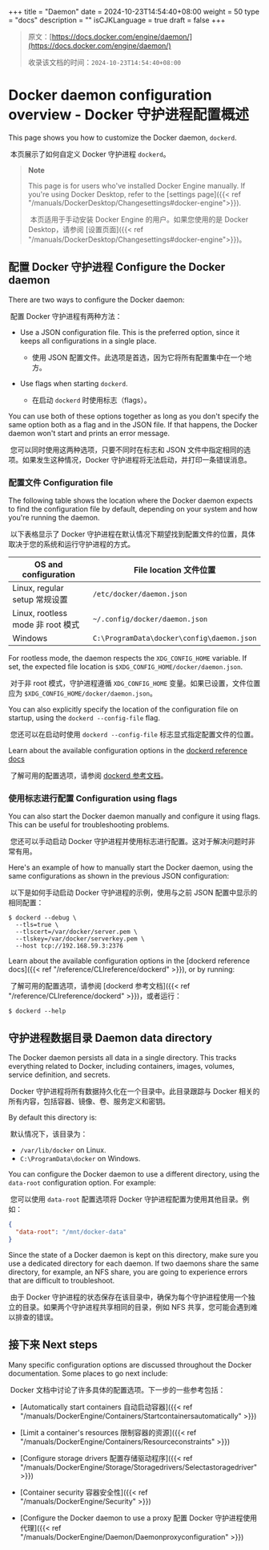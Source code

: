 +++
title = "Daemon"
date = 2024-10-23T14:54:40+08:00
weight = 50
type = "docs"
description = ""
isCJKLanguage = true
draft = false
+++

> 原文：[https://docs.docker.com/engine/daemon/](https://docs.docker.com/engine/daemon/)
>
> 收录该文档的时间：`2024-10-23T14:54:40+08:00`

# Docker daemon configuration overview - Docker 守护进程配置概述

This page shows you how to customize the Docker daemon, `dockerd`.

​	本页展示了如何自定义 Docker 守护进程 `dockerd`。

> **Note**
>
> 
>
> This page is for users who've installed Docker Engine manually. If you're using Docker Desktop, refer to the [settings page]({{< ref "/manuals/DockerDesktop/Changesettings#docker-engine">}}).
>
> ​	本页适用于手动安装 Docker Engine 的用户。如果您使用的是 Docker Desktop，请参阅 [设置页面]({{< ref "/manuals/DockerDesktop/Changesettings#docker-engine">}})。

## 配置 Docker 守护进程 Configure the Docker daemon

There are two ways to configure the Docker daemon:

​	配置 Docker 守护进程有两种方法：

- Use a JSON configuration file. This is the preferred option, since it keeps all configurations in a single place.
  - 使用 JSON 配置文件。此选项是首选，因为它将所有配置集中在一个地方。

- Use flags when starting `dockerd`.
  - 在启动 `dockerd` 时使用标志（flags）。


You can use both of these options together as long as you don't specify the same option both as a flag and in the JSON file. If that happens, the Docker daemon won't start and prints an error message.

​	您可以同时使用这两种选项，只要不同时在标志和 JSON 文件中指定相同的选项。如果发生这种情况，Docker 守护进程将无法启动，并打印一条错误消息。

### 配置文件 Configuration file

The following table shows the location where the Docker daemon expects to find the configuration file by default, depending on your system and how you're running the daemon.

​	以下表格显示了 Docker 守护进程在默认情况下期望找到配置文件的位置，具体取决于您的系统和运行守护进程的方式。

| OS and configuration              | File location 文件位置                     |
| --------------------------------- | ------------------------------------------ |
| Linux, regular setup 常规设置     | `/etc/docker/daemon.json`                  |
| Linux, rootless mode 非 root 模式 | `~/.config/docker/daemon.json`             |
| Windows                           | `C:\ProgramData\docker\config\daemon.json` |

For rootless mode, the daemon respects the `XDG_CONFIG_HOME` variable. If set, the expected file location is `$XDG_CONFIG_HOME/docker/daemon.json`.

​	对于非 root 模式，守护进程遵循 `XDG_CONFIG_HOME` 变量。如果已设置，文件位置应为 `$XDG_CONFIG_HOME/docker/daemon.json`。

You can also explicitly specify the location of the configuration file on startup, using the `dockerd --config-file` flag.

​	您还可以在启动时使用 `dockerd --config-file` 标志显式指定配置文件的位置。

Learn about the available configuration options in the [dockerd reference docs](https://docs.docker.com/reference/cli/dockerd/#daemon-configuration-file)

​	了解可用的配置选项，请参阅 [dockerd 参考文档](https://docs.docker.com/reference/cli/dockerd/#daemon-configuration-file)。

### 使用标志进行配置 Configuration using flags

You can also start the Docker daemon manually and configure it using flags. This can be useful for troubleshooting problems.

​	您还可以手动启动 Docker 守护进程并使用标志进行配置。这对于解决问题时非常有用。

Here's an example of how to manually start the Docker daemon, using the same configurations as shown in the previous JSON configuration:

​	以下是如何手动启动 Docker 守护进程的示例，使用与之前 JSON 配置中显示的相同配置：



```console
$ dockerd --debug \
  --tls=true \
  --tlscert=/var/docker/server.pem \
  --tlskey=/var/docker/serverkey.pem \
  --host tcp://192.168.59.3:2376
```

Learn about the available configuration options in the [dockerd reference docs]({{< ref "/reference/CLIreference/dockerd" >}}), or by running:

​	了解可用的配置选项，请参阅 [dockerd 参考文档]({{< ref "/reference/CLIreference/dockerd" >}})，或者运行：



```console
$ dockerd --help
```

## 守护进程数据目录 Daemon data directory

The Docker daemon persists all data in a single directory. This tracks everything related to Docker, including containers, images, volumes, service definition, and secrets.

​	Docker 守护进程将所有数据持久化在一个目录中。此目录跟踪与 Docker 相关的所有内容，包括容器、镜像、卷、服务定义和密钥。

By default this directory is:

​	默认情况下，该目录为：

- `/var/lib/docker` on Linux.
- `C:\ProgramData\docker` on Windows.

You can configure the Docker daemon to use a different directory, using the `data-root` configuration option. For example:

​	您可以使用 `data-root` 配置选项将 Docker 守护进程配置为使用其他目录。例如：



```json
{
  "data-root": "/mnt/docker-data"
}
```

Since the state of a Docker daemon is kept on this directory, make sure you use a dedicated directory for each daemon. If two daemons share the same directory, for example, an NFS share, you are going to experience errors that are difficult to troubleshoot.

​	由于 Docker 守护进程的状态保存在该目录中，确保为每个守护进程使用一个独立的目录。如果两个守护进程共享相同的目录，例如 NFS 共享，您可能会遇到难以排查的错误。

## 接下来 Next steps

Many specific configuration options are discussed throughout the Docker documentation. Some places to go next include:

​	Docker 文档中讨论了许多具体的配置选项。下一步的一些参考包括：

- [Automatically start containers 自动启动容器]({{< ref "/manuals/DockerEngine/Containers/Startcontainersautomatically" >}})

- [Limit a container's resources 限制容器的资源]({{< ref "/manuals/DockerEngine/Containers/Resourceconstraints" >}})
- [Configure storage drivers 配置存储驱动程序]({{< ref "/manuals/DockerEngine/Storage/Storagedrivers/Selectastoragedriver" >}})
- [Container security 容器安全性]({{< ref "/manuals/DockerEngine/Security" >}})
- [Configure the Docker daemon to use a proxy 配置 Docker 守护进程使用代理]({{< ref "/manuals/DockerEngine/Daemon/Daemonproxyconfiguration" >}})
